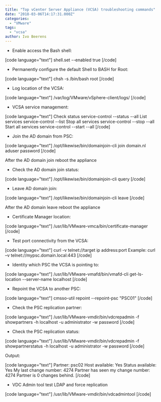 ```yaml
---
title: "Top vCenter Server Appliance (VCSA) troubleshooting commands"
date: "2018-03-06T14:17:31.000Z"
categories: 
  - "VMware"
tags: 
  - "vcsa"
author: Ivo Beerens
---
```


- Enable access the Bash shell:

\[code language="text"\] shell.set --enabled true \[/code\]

- Permanently configure the default Shell to BASH for Root:

\[code language="text"\] chsh -s /bin/bash root \[/code\]

- Log location of the VCSA:

\[code language="text"\] /var/log/VMware/vSphere-client/logs/ \[/code\]

- VCSA service management:

\[code language="text"\] Check status service-control --status --all List services service-control --list Stop all services service-control --stop --all Start all services service-control --start --all \[/code\]

- Join the AD domain from PSC:

\[code language="text"\] /opt/likewise/bin/domainjoin-cli join domain.nl aduser password \[/code\]

After the AD domain join reboot the appliance

- Check the AD domain join status:

\[code language="text"\] /opt/likewise/bin/domainjoin-cli query \[/code\]

- Leave AD domain join:

\[code language="text"\] /opt/likewise/bin/domainjoin-cli leave \[/code\]

After the AD domain leave reboot the appliance

- Certificate Manager location:

\[code language="text"\] /usr/lib/VMware-vmca/bin/certificate-manager \[/code\]

- Test port connectivity from the VCSA:

\[code language="text"\] curl -v telnet://target ip address:port Example: curl –v telnet://mypsc.domain.local:443 \[/code\]

- Identity which PSC the VCSA is pointing to:

\[code language="text"\] /usr/lib/VMware-vmafd/bin/vmafd-cli get-ls-location --server-name localhost \[/code\]

- Repoint the VCSA to another PSC:

\[code language="text"\] cmsso-util repoint --repoint-psc "PSC01" \[/code\]

- Check the PSC replication partner:

\[code language="text"\] /usr/lib/VMware-vmdir/bin/vdcrepadmin -f showpartners -h localhost -u administrator -w password \[/code\]

- Check the PSC replication status:

\[code language="text"\] /usr/lib/VMware-vmdir/bin/vdcrepadmin -f showpartnerstatus -h localhost -u administrator -w password \[/code\]

Output:

\[code language="text"\] Partner: psc02 Host available: Yes Status available: Yes My last change number: 4274 Partner has seen my change number: 4274 Partner is 0 changes behind. \[/code\]

- VDC Admin tool test LDAP and force replication

\[code language="text"\] /usr/lib/VMware-vmdir/bin/vdcadmintool \[/code\]



